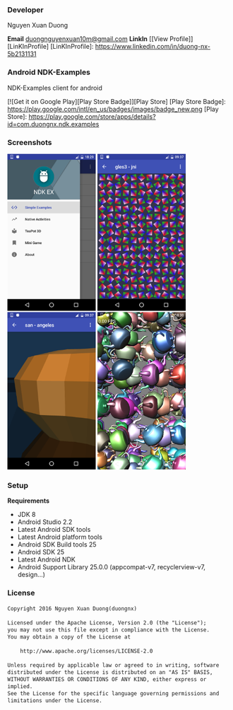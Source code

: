 ### Developer
Nguyen Xuan Duong

**Email**
	duongnguyenxuan10m@gmail.com
**LinkIn**
	[[View Profile]][LinKInProfile]
[LinKInProfile]: https://www.linkedin.com/in/duong-nx-5b2131131

### Android NDK-Examples
NDK-Examples client for android

[![Get it on Google Play][Play Store Badge]][Play Store]
[Play Store Badge]: https://play.google.com/intl/en_us/badges/images/badge_new.png
[Play Store]: https://play.google.com/store/apps/details?id=com.duongnx.ndk.examples

### Screenshots
<img src="screen-shots/1.png" width="200px" />
<img src="screen-shots/3.png" width="200px" />
<img src="screen-shots/4.png" width="200px" />
<img src="screen-shots/6.png" width="200px" />

### Setup
**Requirements**
- JDK 8
- Android Studio 2.2
- Latest Android SDK tools
- Latest Android platform tools
- Android SDK Build tools 25
- Android SDK 25
- Latest Android NDK
- Android Support Library 25.0.0 (appcompat-v7, recyclerview-v7, design...)

### License
    Copyright 2016 Nguyen Xuan Duong(duongnx)
    
    Licensed under the Apache License, Version 2.0 (the "License");
    you may not use this file except in compliance with the License.
    You may obtain a copy of the License at
    
        http://www.apache.org/licenses/LICENSE-2.0
    
    Unless required by applicable law or agreed to in writing, software
    distributed under the License is distributed on an "AS IS" BASIS,
    WITHOUT WARRANTIES OR CONDITIONS OF ANY KIND, either express or implied.
    See the License for the specific language governing permissions and
    limitations under the License.
    
